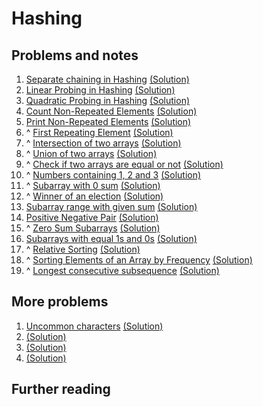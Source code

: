 # Hashing

## Problems and notes

1. [Separate chaining in Hashing](https://practice.geeksforgeeks.org/problems/separate-chaining-in-hashing/1/?track=SPCF-Hashing&batchId=154) [(Solution)]()
2. [Linear Probing in Hashing](https://practice.geeksforgeeks.org/problems/linear-probing-in-hashing/1/?track=SPCF-Hashing&batchId=154) [(Solution)]()
3. [Quadratic Probing in Hashing](https://practice.geeksforgeeks.org/problems/quadratic-probing-in-hashing/1/?track=SPCF-Hashing&batchId=154) [(Solution)]()
4. [Count Non-Repeated Elements](https://practice.geeksforgeeks.org/problems/count-distinct-elements/1/?track=SPCF-Hashing&batchId=154) [(Solution)](https://github.com/thecoducer/GeeksForGeeks_DSA_Course_Solutions/blob/master/Hashing/count_non_repeated_element.cpp)
5. [Print Non-Repeated Elements](https://practice.geeksforgeeks.org/problems/print-distinct-elements/1/?track=SPCF-Hashing&batchId=154) [(Solution)](https://github.com/thecoducer/GeeksForGeeks_DSA_Course_Solutions/blob/master/Hashing/print_non_repeated_element.cpp)
6. ^ [First Repeating Element](https://practice.geeksforgeeks.org/problems/first-repeating-element/0/?track=SPCF-Hashing&batchId=154) [(Solution)](https://github.com/thecoducer/GeeksForGeeks_DSA_Course_Solutions/blob/master/Hashing/first_repeating_element.java)
7. ^ [Intersection of two arrays](https://practice.geeksforgeeks.org/problems/intersection-of-two-arrays/0/?track=SPCF-Hashing&batchId=154) [(Solution)](https://github.com/thecoducer/GeeksForGeeks_DSA_Course_Solutions/blob/master/Hashing/intersection_arrays.cpp)
8. ^ [Union of two arrays](https://practice.geeksforgeeks.org/problems/union-of-two-arrays/0/?track=SPCF-Hashing&batchId=154) [(Solution)](https://github.com/thecoducer/GeeksForGeeks_DSA_Course_Solutions/blob/master/Hashing/union_arrays.cpp)
9. ^ [Check if two arrays are equal or not](https://practice.geeksforgeeks.org/problems/check-if-two-arrays-are-equal-or-not/0/?track=SPCF-Hashing&batchId=154) [(Solution)](https://github.com/thecoducer/GeeksForGeeks_DSA_Course_Solutions/blob/master/Hashing/two_array_equal_or_not.cpp)
10. ^ [Numbers containing 1, 2 and 3](https://practice.geeksforgeeks.org/problems/numbers-containing-1-2-and-3/0/?track=SPCF-Hashing&batchId=154) [(Solution)]()
11. ^ [Subarray with 0 sum](https://practice.geeksforgeeks.org/problems/subarray-with-0-sum/1/?track=SPCF-Hashing&batchId=154) [(Solution)]()
12. ^ [Winner of an election](https://practice.geeksforgeeks.org/problems/winner-of-an-election-where-votes-are-represented-as-candidate-names/1/?track=SPCF-Hashing&batchId=154) [(Solution)]()
13. [Subarray range with given sum](https://practice.geeksforgeeks.org/problems/subarray-range-with-given-sum0128/1/?track=SPCF-Hashing&batchId=154) [(Solution)]()
14. [Positive Negative Pair](https://practice.geeksforgeeks.org/problems/positive-negative-pair/0/?track=SPCF-Hashing&batchId=154) [(Solution)]()
15. ^ [Zero Sum Subarrays](https://practice.geeksforgeeks.org/problems/zero-sum-subarrays/0/?track=SPCF-Hashing&batchId=154) [(Solution)]()
16. [Subarrays with equal 1s and 0s](https://practice.geeksforgeeks.org/problems/count-subarrays-with-equal-number-of-1s-and-0s/1/?track=SPCF-Hashing&batchId=154) [(Solution)]()
17. ^ [Relative Sorting](https://practice.geeksforgeeks.org/problems/relative-sorting/0/?track=SPCF-Hashing&batchId=154) [(Solution)]()
18. ^ [Sorting Elements of an Array by Frequency](https://practice.geeksforgeeks.org/problems/sorting-elements-of-an-array-by-frequency/1/?track=SPCF-Hashing&batchId=154) [(Solution)]()
19. ^ [Longest consecutive subsequence](https://practice.geeksforgeeks.org/problems/longest-consecutive-subsequence2449/1/?track=SPCF-Hashing&batchId=154) [(Solution)]()


## More problems

1. [Uncommon characters](https://practice.geeksforgeeks.org/problems/uncommon-characters/0/) [(Solution)](https://github.com/thecoducer/GeeksForGeeks_DSA_Course_Solutions/blob/master/Hashing/More/uncommon_characters.cpp)
2. []() [(Solution)]()
3. []() [(Solution)]()
4. []() [(Solution)]()


## Further reading
